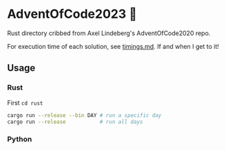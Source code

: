 # AdventOfCode2023 :christmas_tree:

Rust directory cribbed from Axel Lindeberg's AdventOfCode2020 repo.

For execution time of each solution, see [timings.md](./timings.md). If and when I get to it!

## Usage

### Rust

First `cd rust`

```sh
cargo run --release --bin DAY # run a specific day
cargo run --release           # run all days
```

### Python
